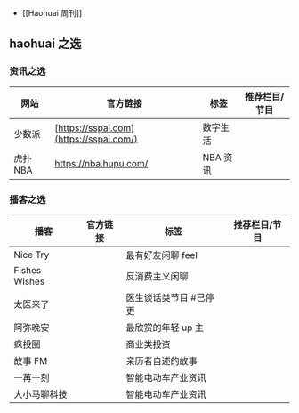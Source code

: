 
- [[Haohuai 周刊]]

## haohuai 之选

### 资讯之选

| 网站     | 官方链接                                | 标签     | 推荐栏目/节目 |
| -------- | --------------------------------------- | -------- | ------------- |
| 少数派   | [https://sspai.com](https://sspai.com/) | 数字生活 |               |
| 虎扑 NBA | https://nba.hupu.com/  |  NBA 资讯        |               |

### 播客之选

| 播客          | 官方链接 | 标签                   | 推荐栏目/节目 |
| ------------- | -------- | ---------------------- | ------------- |
| Nice Try      |          | 最有好友闲聊 feel      |               |
| Fishes Wishes |          | 反消费主义闲聊         |               |
| 太医来了      |          | 医生谈话类节目 #已停更 |               |
| 阿弥晚安      |          | 最欣赏的年轻 up 主     |               |
| 疯投圈        |          | 商业类投资             |               |
| 故事 FM       |          | 亲历者自述的故事       |               |
| 一苒一刻      |          | 智能电动车产业资讯     |               |
| 大小马聊科技              |          |   智能电动车产业资讯                     |               |
